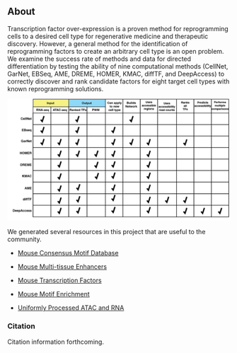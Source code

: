 ## About

Transcription factor over-expression is a proven method for reprogramming cells to a desired cell type for regenerative medicine and therapeutic discovery. However, a general method for the identification of reprogramming factors to create an arbitrary cell type is an open problem. We examine the success rate of methods and data for directed differentiation by testing the ability of nine computational methods (CellNet, GarNet, EBSeq, AME, DREME, HOMER, KMAC, diffTF, and DeepAccess) to correctly discover and rank candidate factors for eight target cell types with known reprogramming solutions. 

![MethodsSummary](assets/methods_summary.png?raw=true)

We generated several resources in this project that are useful to the community. 

- [Mouse Consensus Motif Database](./consensus_motifs.md)

- [Mouse Multi-tissue Enhancers](./shared_enhancers.md)

- [Mouse Transcription Factors](./mouse_tf_list.md)

- [Mouse Motif Enrichment](./perform_motif_enrichment.md)

- [Uniformly Processed ATAC and RNA](http://reprogramdata.csail.mit.edu)

### Citation

Citation information forthcoming.
